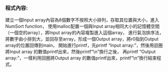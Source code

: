 ### 程式內容:

建立一個Input array內容為8個數字不按照大小排列，存取其位置與大小，進入NumSort function，
使用malloc配置一個與Input array相同大小的記憶體空間（一個空的array），將Input array的內容複製進入這個array，
進行氣泡排序法，將數字由小排到大，並回存至array，形成一個Output array，將r0指到Output array的位置回傳到main，
開始進行printf，先printf “Input array:”，然後用迴圈將Input array 的數值printf出來，然後printf“\n”換行之後，
再printf “Output array:”，一樣利用回圈將Output array 的數值printf出來，printf“\n”換行結束程式。
